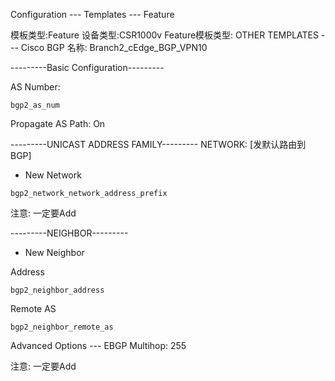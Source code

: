 Configuration --- Templates --- Feature

模板类型:Feature
设备类型:CSR1000v
Feature模板类型: OTHER TEMPLATES --- Cisco BGP
名称: Branch2_cEdge_BGP_VPN10

---------Basic Configuration---------

AS Number: 
```shell
bgp2_as_num
```

Propagate AS Path: On

---------UNICAST ADDRESS FAMILY---------
NETWORK: [发默认路由到BGP]
+ New Network
```shell
bgp2_network_network_address_prefix
```
注意: 一定要Add

---------NEIGHBOR---------
+ New Neighbor

Address
```shell
bgp2_neighbor_address
```

Remote AS
```shell
bgp2_neighbor_remote_as
```

Advanced Options --- EBGP Multihop: 255

注意: 一定要Add
